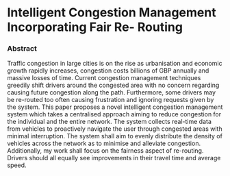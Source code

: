 # Intelligent Congestion Management Incorporating Fair Re-          Routing

### Abstract
Traffic congestion in large cities is on the rise as urbanisation and economic growth
rapidly increases, congestion costs billions of GBP annually and massive losses of time.
Current congestion management techniques greedily shift drivers around the congested
area with no concern regarding causing future congestion along the path. Furthermore,
some drivers may be re-routed too often causing frustration and ignoring requests given
by the system. This paper proposes a novel intelligent congestion management system
which takes a centralised approach aiming to reduce congestion for the individual and the
entire network. The system collects real-time data from vehicles to proactively navigate
the user through congested areas with minimal interruption. The system shall aim to
evenly distribute the density of vehicles across the network as to minimise and alleviate
congestion. Additionally, my work shall focus on the fairness aspect of re-routing. Drivers
should all equally see improvements in their travel time and average speed.
